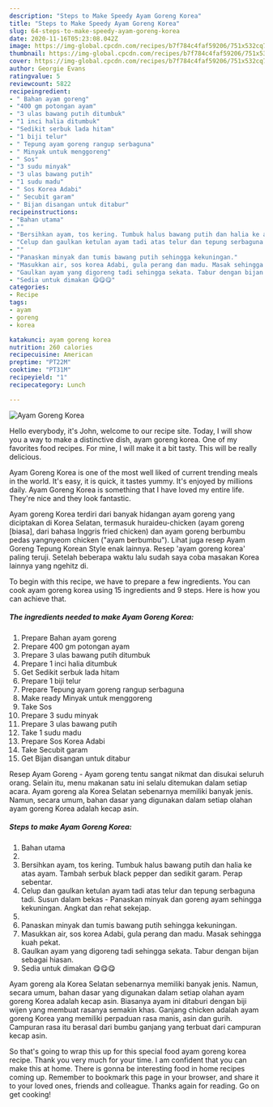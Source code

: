 ```yaml
---
description: "Steps to Make Speedy Ayam Goreng Korea"
title: "Steps to Make Speedy Ayam Goreng Korea"
slug: 64-steps-to-make-speedy-ayam-goreng-korea
date: 2020-11-16T05:23:08.042Z
image: https://img-global.cpcdn.com/recipes/b7f784c4faf59206/751x532cq70/ayam-goreng-korea-resipi-foto-utama.jpg
thumbnail: https://img-global.cpcdn.com/recipes/b7f784c4faf59206/751x532cq70/ayam-goreng-korea-resipi-foto-utama.jpg
cover: https://img-global.cpcdn.com/recipes/b7f784c4faf59206/751x532cq70/ayam-goreng-korea-resipi-foto-utama.jpg
author: Georgie Evans
ratingvalue: 5
reviewcount: 5822
recipeingredient:
- " Bahan ayam goreng"
- "400 gm potongan ayam"
- "3 ulas bawang putih ditumbuk"
- "1 inci halia ditumbuk"
- "Sedikit serbuk lada hitam"
- "1 biji telur"
- " Tepung ayam goreng rangup serbaguna"
- " Minyak untuk menggoreng"
- " Sos"
- "3 sudu minyak"
- "3 ulas bawang putih"
- "1 sudu madu"
- " Sos Korea Adabi"
- " Secubit garam"
- " Bijan disangan untuk ditabur"
recipeinstructions:
- "Bahan utama"
- ""
- "Bersihkan ayam, tos kering. Tumbuk halus bawang putih dan halia ke atas ayam. Tambah serbuk black pepper dan sedikit garam. Perap sebentar."
- "Celup dan gaulkan ketulan ayam tadi atas telur dan tepung serbaguna tadi. Susun dalam bekas Panaskan minyak dan goreng ayam sehingga kekuningan. Angkat dan rehat sekejap."
- ""
- "Panaskan minyak dan tumis bawang putih sehingga kekuningan."
- "Masukkan air, sos korea Adabi, gula perang dan madu. Masak sehingga kuah pekat."
- "Gaulkan ayam yang digoreng tadi sehingga sekata. Tabur dengan bijan sebagai hiasan."
- "Sedia untuk dimakan 😋😋😋"
categories:
- Recipe
tags:
- ayam
- goreng
- korea

katakunci: ayam goreng korea 
nutrition: 260 calories
recipecuisine: American
preptime: "PT22M"
cooktime: "PT31M"
recipeyield: "1"
recipecategory: Lunch

---
```



![Ayam Goreng Korea](https://img-global.cpcdn.com/recipes/b7f784c4faf59206/751x532cq70/ayam-goreng-korea-resipi-foto-utama.jpg)

Hello everybody, it's John, welcome to our recipe site. Today, I will show you a way to make a distinctive dish, ayam goreng korea. One of my favorites food recipes. For mine, I will make it a bit tasty. This will be really delicious.

Ayam Goreng Korea is one of the most well liked of current trending meals in the world. It's easy, it is quick, it tastes yummy. It's enjoyed by millions daily. Ayam Goreng Korea is something that I have loved my entire life. They're nice and they look fantastic.

Ayam goreng Korea terdiri dari banyak hidangan ayam goreng yang diciptakan di Korea Selatan, termasuk huraideu-chicken (ayam goreng [biasa], dari bahasa Inggris fried chicken) dan ayam goreng berbumbu pedas yangnyeom chicken (&#34;ayam berbumbu&#34;). Lihat juga resep Ayam Goreng Tepung Korean Style enak lainnya. Resep &#39;ayam goreng korea&#39; paling teruji. Setelah beberapa waktu lalu sudah saya coba masakan Korea lainnya yang ngehitz di.


To begin with this recipe, we have to prepare a few ingredients. You can cook ayam goreng korea using 15 ingredients and 9 steps. Here is how you can achieve that.

<!--inarticleads1-->

##### The ingredients needed to make Ayam Goreng Korea:

1. Prepare  Bahan ayam goreng
1. Prepare 400 gm potongan ayam
1. Prepare 3 ulas bawang putih ditumbuk
1. Prepare 1 inci halia ditumbuk
1. Get Sedikit serbuk lada hitam
1. Prepare 1 biji telur
1. Prepare  Tepung ayam goreng rangup serbaguna
1. Make ready  Minyak untuk menggoreng
1. Take  Sos
1. Prepare 3 sudu minyak
1. Prepare 3 ulas bawang putih
1. Take 1 sudu madu
1. Prepare  Sos Korea Adabi
1. Take  Secubit garam
1. Get  Bijan disangan untuk ditabur


Resep Ayam Goreng - Ayam goreng tentu sangat nikmat dan disukai seluruh orang. Selain itu, menu makanan satu ini selalu ditemukan dalam setiap acara. Ayam goreng ala Korea Selatan sebenarnya memiliki banyak jenis. Namun, secara umum, bahan dasar yang digunakan dalam setiap olahan ayam goreng Korea adalah kecap asin. 

<!--inarticleads2-->

##### Steps to make Ayam Goreng Korea:

1. Bahan utama
1. 
1. Bersihkan ayam, tos kering. Tumbuk halus bawang putih dan halia ke atas ayam. Tambah serbuk black pepper dan sedikit garam. Perap sebentar.
1. Celup dan gaulkan ketulan ayam tadi atas telur dan tepung serbaguna tadi. Susun dalam bekas - Panaskan minyak dan goreng ayam sehingga kekuningan. Angkat dan rehat sekejap.
1. 
1. Panaskan minyak dan tumis bawang putih sehingga kekuningan.
1. Masukkan air, sos korea Adabi, gula perang dan madu. Masak sehingga kuah pekat.
1. Gaulkan ayam yang digoreng tadi sehingga sekata. Tabur dengan bijan sebagai hiasan.
1. Sedia untuk dimakan 😋😋😋


Ayam goreng ala Korea Selatan sebenarnya memiliki banyak jenis. Namun, secara umum, bahan dasar yang digunakan dalam setiap olahan ayam goreng Korea adalah kecap asin. Biasanya ayam ini ditaburi dengan biji wijen yang membuat rasanya semakin khas. Ganjang chicken adalah ayam goreng Korea yang memiliki perpaduan rasa manis, asin dan gurih. Campuran rasa itu berasal dari bumbu ganjang yang terbuat dari campuran kecap asin. 

So that's going to wrap this up for this special food ayam goreng korea recipe. Thank you very much for your time. I am confident that you can make this at home. There is gonna be interesting food in home recipes coming up. Remember to bookmark this page in your browser, and share it to your loved ones, friends and colleague. Thanks again for reading. Go on get cooking!
